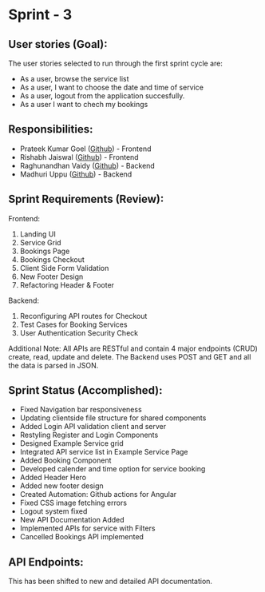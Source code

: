 # Sprint - 3

## User stories (Goal):

The user stories selected to run through the first sprint cycle are:
* As a user, browse the service list
* As a user, I want to choose the date and time of service
* As a user, logout from the application succesfully.
* As a user I want to chech my bookings

## Responsibilities: 
* Prateek Kumar Goel ([Github](https://github.com/pkgprateek)) - Frontend
* Rishabh Jaiswal ([Github](https://github.com/rsj-rishabh)) - Frontend
* Raghunandhan Vaidy ([Github](https://github.com/Skillic-Kaiser)) - Backend
* Madhuri Uppu ([Github](https://github.com/MadhuriUppu)) - Backend

## Sprint Requirements (Review):
Frontend:
1.	Landing UI
2.	Service Grid
3.	Bookings Page
4.	Bookings Checkout
5.  Client Side Form Validation
6.  New Footer Design
7.  Refactoring Header & Footer

Backend:
1.	Reconfiguring API routes for Checkout
2.	Test Cases for Booking Services
3.  User Authentication Security Check


Additional Note:
All APIs are RESTful and contain 4 major endpoints (CRUD) create, read, update and delete. The Backend uses POST and GET and all the data is parsed in JSON.

## Sprint Status (Accomplished):

- Fixed Navigation bar responsiveness
- Updating clientside file structure for shared components
- Added Login API validation client and server
- Restyling Register and Login Components
- Designed Example Service grid
- Integrated API service list in Example Service Page
- Added Booking Component
- Developed calender and time option for service booking
- Added Header Hero
- Added new footer design
- Created Automation: Github actions for Angular
- Fixed CSS image fetching errors
- Logout system fixed
- New API Documentation Added
- Implemented APIs for service with Filters
- Cancelled Bookings API implemented



## API Endpoints:
This has been shifted to new and detailed API documentation.
